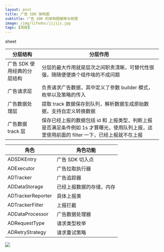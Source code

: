```yaml
---
layout: post
title: 广告 SDK 架构图
subtitle: 广告 SDK 的架构图解释与梳理
image: /img/lifedoc/jijiji.jpg
tags: [周报]
---
```


sheet

| 分层结构 | 分层作用 |
|---|---|
| 广告 SDK 使用经典的分层结构 | 分层的最大作用就是层次之间职责清晰，可替代性很强，随随便便换个组件啥的不成问题 |
| 广告请求层 | 负责请求广告数据，其中定义了参数 builder 模式，枚举以及策略的传入 |
| 广告数据处理层 | 提取 track 数据保存到队列，解析数据生成原始数据，支持自定义转换数据 |
| 广告数据 track 层 | 保存已经上报的数据包括 id 和 上报类型，判断上报是否满足条件例如 1s 才算曝光，使用队列上报，这里使用前面的 filter 一下，已经上报就不在上报 |

| 角色 | 角色功能 |
|---|---|
| ADSDKEntry | 广告 SDK 切入点 |
| ADExecutor | 广告拉取执行器 |
| ADTracker | 广告追踪器 |
| ADDataStorage | 已经上报数据的存储，内存 |
| ADTrackerReporter | 具体上报类 |
| ADTrackerFilter | 上报拦截 |
| ADDataProcessor | 广告数据处理器 |
| ADRequestType | 请求类型枚举 |
| ADRetryStrategy | 请求重试策略 |

![](https://raw.githubusercontent.com/XPJ1993/images/master/guanggaoSDK.png)

